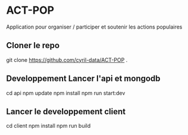 # ACT-POP
Application pour organiser / participer et soutenir les actions populaires

## Cloner le repo 
git clone https://github.com/cyril-data/ACT-POP .

## Developpement Lancer l'api et mongodb
cd api
npm update
npm install 
npm run start:dev

## Lancer le developpement client
cd client
npm install
npm run build
